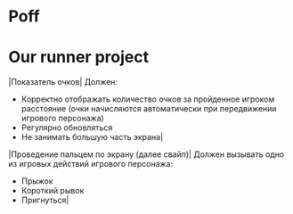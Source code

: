 # Poff
# Our runner project
|Показатель очков| 
Должен:
- Корректно отображать количество очков за пройденное игроком расстояние (очки начисляются автоматически при передвижении игрового персонажа)
- Регулярно обновляться
- Не занимать большую часть экрана|

|Проведение пальцем по экрану (далее свайп)| 
Должен вызывать одно из игровых действий игрового персонажа:
- Прыжок
- Короткий рывок
- Пригнуться|

